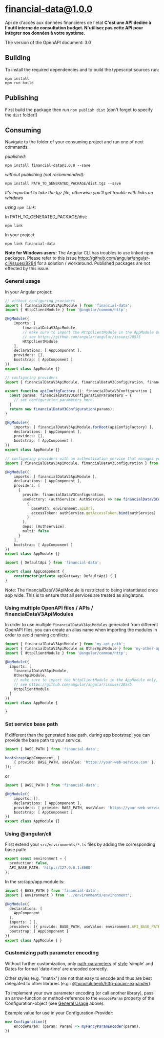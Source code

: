# financial-data@1.0.0

 Api de d\'accès aux données financières de l\'état <b>C\'est une API dediée à l\'outil interne de consultation budget. N\'utilisez pas cette API pour intégrer nos données à votre système.</b>     

The version of the OpenAPI document: 3.0

## Building

To install the required dependencies and to build the typescript sources run:

```console
npm install
npm run build
```

## Publishing

First build the package then run `npm publish dist` (don't forget to specify the `dist` folder!)

## Consuming

Navigate to the folder of your consuming project and run one of next commands.

_published:_

```console
npm install financial-data@1.0.0 --save
```

_without publishing (not recommended):_

```console
npm install PATH_TO_GENERATED_PACKAGE/dist.tgz --save
```

_It's important to take the tgz file, otherwise you'll get trouble with links on windows_

_using `npm link`:_

In PATH_TO_GENERATED_PACKAGE/dist:

```console
npm link
```

In your project:

```console
npm link financial-data
```

__Note for Windows users:__ The Angular CLI has troubles to use linked npm packages.
Please refer to this issue <https://github.com/angular/angular-cli/issues/8284> for a solution / workaround.
Published packages are not effected by this issue.

### General usage

In your Angular project:

```typescript
// without configuring providers
import { financialDataV3ApiModule } from 'financial-data';
import { HttpClientModule } from '@angular/common/http';

@NgModule({
    imports: [
        financialDataV3ApiModule,
        // make sure to import the HttpClientModule in the AppModule only,
        // see https://github.com/angular/angular/issues/20575
        HttpClientModule
    ],
    declarations: [ AppComponent ],
    providers: [],
    bootstrap: [ AppComponent ]
})
export class AppModule {}
```

```typescript
// configuring providers
import { financialDataV3ApiModule, financialDataV3Configuration, financialDataV3ConfigurationParameters } from 'financial-data';

export function apiConfigFactory (): financialDataV3Configuration {
  const params: financialDataV3ConfigurationParameters = {
    // set configuration parameters here.
  }
  return new financialDataV3Configuration(params);
}

@NgModule({
    imports: [ financialDataV3ApiModule.forRoot(apiConfigFactory) ],
    declarations: [ AppComponent ],
    providers: [],
    bootstrap: [ AppComponent ]
})
export class AppModule {}
```

```typescript
// configuring providers with an authentication service that manages your access tokens
import { financialDataV3ApiModule, financialDataV3Configuration } from 'financial-data';

@NgModule({
    imports: [ financialDataV3ApiModule ],
    declarations: [ AppComponent ],
    providers: [
      {
        provide: financialDataV3Configuration,
        useFactory: (authService: AuthService) => new financialDataV3Configuration(
          {
            basePath: environment.apiUrl,
            accessToken: authService.getAccessToken.bind(authService)
          }
        ),
        deps: [AuthService],
        multi: false
      }
    ],
    bootstrap: [ AppComponent ]
})
export class AppModule {}
```

```typescript
import { DefaultApi } from 'financial-data';

export class AppComponent {
    constructor(private apiGateway: DefaultApi) { }
}
```

Note: The financialDataV3ApiModule is restricted to being instantiated once app wide.
This is to ensure that all services are treated as singletons.

### Using multiple OpenAPI files / APIs / financialDataV3ApiModules

In order to use multiple `financialDataV3ApiModules` generated from different OpenAPI files,
you can create an alias name when importing the modules
in order to avoid naming conflicts:

```typescript
import { financialDataV3ApiModule } from 'my-api-path';
import { financialDataV3ApiModule as OtherApiModule } from 'my-other-api-path';
import { HttpClientModule } from '@angular/common/http';

@NgModule({
  imports: [
    financialDataV3ApiModule,
    OtherApiModule,
    // make sure to import the HttpClientModule in the AppModule only,
    // see https://github.com/angular/angular/issues/20575
    HttpClientModule
  ]
})
export class AppModule {

}
```

### Set service base path

If different than the generated base path, during app bootstrap, you can provide the base path to your service.

```typescript
import { BASE_PATH } from 'financial-data';

bootstrap(AppComponent, [
    { provide: BASE_PATH, useValue: 'https://your-web-service.com' },
]);
```

or

```typescript
import { BASE_PATH } from 'financial-data';

@NgModule({
    imports: [],
    declarations: [ AppComponent ],
    providers: [ provide: BASE_PATH, useValue: 'https://your-web-service.com' ],
    bootstrap: [ AppComponent ]
})
export class AppModule {}
```

### Using @angular/cli

First extend your `src/environments/*.ts` files by adding the corresponding base path:

```typescript
export const environment = {
  production: false,
  API_BASE_PATH: 'http://127.0.0.1:8080'
};
```

In the src/app/app.module.ts:

```typescript
import { BASE_PATH } from 'financial-data';
import { environment } from '../environments/environment';

@NgModule({
  declarations: [
    AppComponent
  ],
  imports: [ ],
  providers: [{ provide: BASE_PATH, useValue: environment.API_BASE_PATH }],
  bootstrap: [ AppComponent ]
})
export class AppModule { }
```

### Customizing path parameter encoding

Without further customization, only [path-parameters][parameter-locations-url] of [style][style-values-url] 'simple'
and Dates for format 'date-time' are encoded correctly.

Other styles (e.g. "matrix") are not that easy to encode
and thus are best delegated to other libraries (e.g.: [@honoluluhenk/http-param-expander]).

To implement your own parameter encoding (or call another library),
pass an arrow-function or method-reference to the `encodeParam` property of the Configuration-object
(see [General Usage](#general-usage) above).

Example value for use in your Configuration-Provider:

```typescript
new Configuration({
    encodeParam: (param: Param) => myFancyParamEncoder(param),
})
```

[parameter-locations-url]: https://github.com/OAI/OpenAPI-Specification/blob/main/versions/3.1.0.md#parameter-locations
[style-values-url]: https://github.com/OAI/OpenAPI-Specification/blob/main/versions/3.1.0.md#style-values
[@honoluluhenk/http-param-expander]: https://www.npmjs.com/package/@honoluluhenk/http-param-expander
